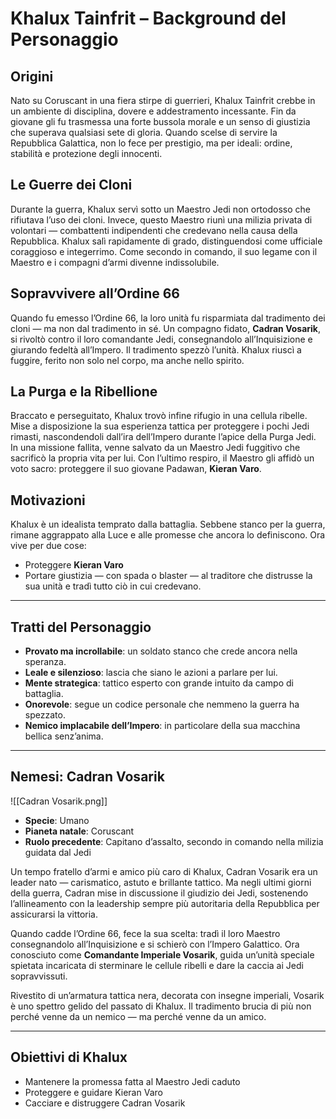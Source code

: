 # Khalux Tainfrit – Background del Personaggio

## Origini  
Nato su Coruscant in una fiera stirpe di guerrieri, Khalux Tainfrit crebbe in un ambiente di disciplina, dovere e addestramento incessante. Fin da giovane gli fu trasmessa una forte bussola morale e un senso di giustizia che superava qualsiasi sete di gloria. Quando scelse di servire la Repubblica Galattica, non lo fece per prestigio, ma per ideali: ordine, stabilità e protezione degli innocenti.  

## Le Guerre dei Cloni  
Durante la guerra, Khalux servì sotto un Maestro Jedi non ortodosso che rifiutava l’uso dei cloni. Invece, questo Maestro riunì una milizia privata di volontari — combattenti indipendenti che credevano nella causa della Repubblica. Khalux salì rapidamente di grado, distinguendosi come ufficiale coraggioso e integerrimo. Come secondo in comando, il suo legame con il Maestro e i compagni d’armi divenne indissolubile.  

## Sopravvivere all’Ordine 66  
Quando fu emesso l’Ordine 66, la loro unità fu risparmiata dal tradimento dei cloni — ma non dal tradimento in sé. Un compagno fidato, **Cadran Vosarik**, si rivoltò contro il loro comandante Jedi, consegnandolo all’Inquisizione e giurando fedeltà all’Impero. Il tradimento spezzò l’unità. Khalux riuscì a fuggire, ferito non solo nel corpo, ma anche nello spirito.  

## La Purga e la Ribellione  
Braccato e perseguitato, Khalux trovò infine rifugio in una cellula ribelle. Mise a disposizione la sua esperienza tattica per proteggere i pochi Jedi rimasti, nascondendoli dall’ira dell’Impero durante l’apice della Purga Jedi. In una missione fallita, venne salvato da un Maestro Jedi fuggitivo che sacrificò la propria vita per lui. Con l’ultimo respiro, il Maestro gli affidò un voto sacro: proteggere il suo giovane Padawan, **Kieran Varo**.  

## Motivazioni  
Khalux è un idealista temprato dalla battaglia. Sebbene stanco per la guerra, rimane aggrappato alla Luce e alle promesse che ancora lo definiscono. Ora vive per due cose:  
- Proteggere **Kieran Varo**  
- Portare giustizia — con spada o blaster — al traditore che distrusse la sua unità e tradì tutto ciò in cui credevano.  

---

## Tratti del Personaggio  
- **Provato ma incrollabile**: un soldato stanco che crede ancora nella speranza.  
- **Leale e silenzioso**: lascia che siano le azioni a parlare per lui.  
- **Mente strategica**: tattico esperto con grande intuito da campo di battaglia.  
- **Onorevole**: segue un codice personale che nemmeno la guerra ha spezzato.  
- **Nemico implacabile dell’Impero**: in particolare della sua macchina bellica senz’anima.  

---

## Nemesi: Cadran Vosarik  

![[Cadran Vosarik.png]]
- **Specie**: Umano  
- **Pianeta natale**: Coruscant  
- **Ruolo precedente**: Capitano d’assalto, secondo in comando nella milizia guidata dal Jedi  

Un tempo fratello d’armi e amico più caro di Khalux, Cadran Vosarik era un leader nato — carismatico, astuto e brillante tattico. Ma negli ultimi giorni della guerra, Cadran mise in discussione il giudizio dei Jedi, sostenendo l’allineamento con la leadership sempre più autoritaria della Repubblica per assicurarsi la vittoria.  

Quando cadde l’Ordine 66, fece la sua scelta: tradì il loro Maestro consegnandolo all’Inquisizione e si schierò con l’Impero Galattico. Ora conosciuto come **Comandante Imperiale Vosarik**, guida un’unità speciale spietata incaricata di sterminare le cellule ribelli e dare la caccia ai Jedi sopravvissuti.  

Rivestito di un’armatura tattica nera, decorata con insegne imperiali, Vosarik è uno spettro gelido del passato di Khalux. Il tradimento brucia di più non perché venne da un nemico — ma perché venne da un amico.  

---

## Obiettivi di Khalux  
- Mantenere la promessa fatta al Maestro Jedi caduto  
- Proteggere e guidare Kieran Varo  
- Cacciare e distruggere Cadran Vosarik  
